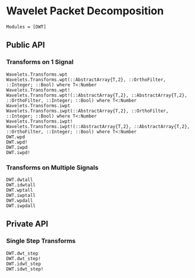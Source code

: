 # Wavelet Packet Decomposition

```@index
Modules = [DWT]
```

## Public API
### Transforms on 1 Signal
```@docs
Wavelets.Transforms.wpt
Wavelets.Transforms.wpt(::AbstractArray{T,2}, ::OrthoFilter, ::Integer; ::Bool) where T<:Number
Wavelets.Transforms.wpt!
Wavelets.Transforms.wpt!(::AbstractArray{T,2}, ::AbstractArray{T,2}, ::OrthoFilter, ::Integer; ::Bool) where T<:Number
Wavelets.Transforms.iwpt
Wavelets.Transforms.iwpt(::AbstractArray{T,2}, ::OrthoFilter, ::Integer; ::Bool) where T<:Number
Wavelets.Transforms.iwpt!
Wavelets.Transforms.iwpt!(::AbstractArray{T,2}, ::AbstractArray{T,2}, ::OrthoFilter, ::Integer; ::Bool) where T<:Number
DWT.wpd
DWT.wpd!
DWT.iwpd
DWT.iwpd!
```

### Transforms on Multiple Signals
```@docs
DWT.dwtall
DWT.idwtall
DWT.wptall
DWT.iwptall
DWT.wpdall
DWT.iwpdall
```

## Private API
### Single Step Transforms
```@docs
DWT.dwt_step
DWT.dwt_step!
DWT.idwt_step
DWT.idwt_step!
```